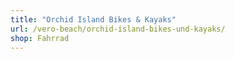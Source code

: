 ```yaml
---
title: "Orchid Island Bikes & Kayaks"
url: /vero-beach/orchid-island-bikes-und-kayaks/
shop: Fahrrad
---
```


